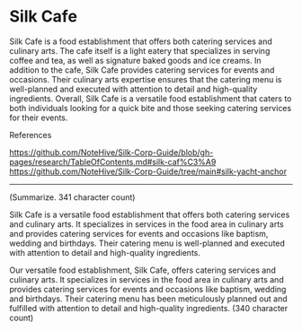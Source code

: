 # Silk Cafe

Silk Cafe is a food establishment that offers both catering services and culinary arts. The cafe itself is a light eatery that specializes in serving coffee and tea, as well as signature baked goods and ice creams. In addition to the cafe, Silk Cafe provides catering services for events and occasions. Their culinary arts expertise ensures that the catering menu is well-planned and executed with attention to detail and high-quality ingredients. 
Overall, Silk Cafe is a versatile food establishment that caters to both individuals looking for a quick bite and those seeking catering services for their events.

References

https://github.com/NoteHive/Silk-Corp-Guide/blob/gh-pages/research/TableOfContents.md#silk-caf%C3%A9
https://github.com/NoteHive/Silk-Corp-Guide/tree/main#silk-yacht-anchor

--------

(Summarize. 341 character count)

Silk Cafe is a versatile food establishment that offers both catering services and culinary arts. It specializes in services in the food area in culinary arts and provides catering services for events and occasions like baptism, wedding and birthdays. Their catering menu is well-planned and executed with attention to detail and high-quality ingredients.


Our versatile food establishment, Silk Cafe, offers catering services and culinary arts. It specializes in services in the food area in culinary arts and provides catering services for events and occasions like baptism, wedding and birthdays. Their catering menu has been meticulously planned out and fulfilled with attention to detail and high-quality ingredients.
(340 character count)
